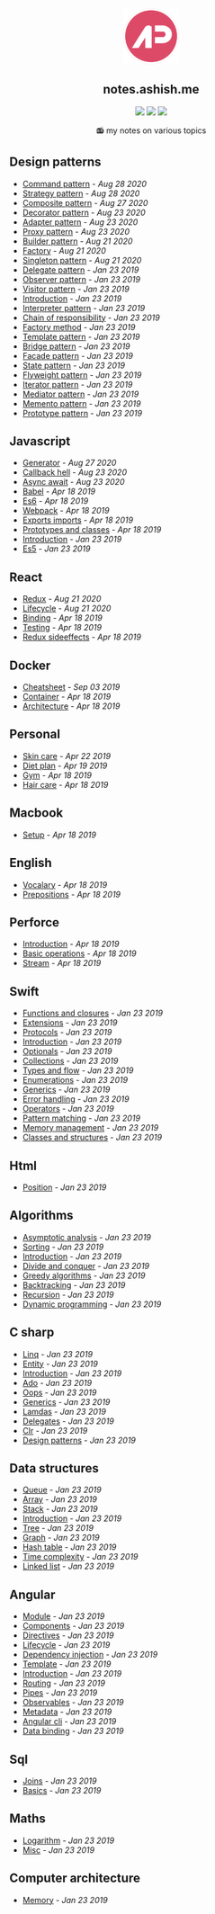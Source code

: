 <p align="center">
  <img src="https://raw.githubusercontent.com/ashishdotme/assets/master/logo.png" alt="drawing" width="100"/>
</p>

<h2 align="center">notes.ashish.me</h2>

<p align="center">
    <a href="https://img.shields.io/website?style=for-the-badge&url=https%3A%2F%2Fnotes.ashish.me"><img src="https://img.shields.io/website?style=for-the-badge&url=https%3A%2F%2Fnotes.ashish.me"></a>
<a href="https://img.shields.io/github/last-commit/ashishdotme/notes?style=for-the-badge"><img src="https://img.shields.io/github/last-commit/ashishdotme/notes?style=for-the-badge"></a>
<a href="https://img.shields.io/github/workflow/status/ashishdotme/notes/Build%20notes.ashish.me/master?style=for-the-badge"><img src="https://img.shields.io/github/workflow/status/ashishdotme/notes/Build%20notes.ashish.me/master?style=for-the-badge"></a>
</p>

<p align="center">📻 my notes on various topics</p>

<!-- index starts -->
## Design patterns

* [Command pattern](https://github.com/ashishdotme/notes/blob/master/design-patterns/command-pattern.md) - *Aug 28 2020*
* [Strategy pattern](https://github.com/ashishdotme/notes/blob/master/design-patterns/strategy-pattern.md) - *Aug 28 2020*
* [Composite pattern](https://github.com/ashishdotme/notes/blob/master/design-patterns/composite-pattern.md) - *Aug 27 2020*
* [Decorator pattern](https://github.com/ashishdotme/notes/blob/master/design-patterns/decorator-pattern.md) - *Aug 23 2020*
* [Adapter pattern](https://github.com/ashishdotme/notes/blob/master/design-patterns/adapter-pattern.md) - *Aug 23 2020*
* [Proxy pattern](https://github.com/ashishdotme/notes/blob/master/design-patterns/proxy-pattern.md) - *Aug 23 2020*
* [Builder pattern](https://github.com/ashishdotme/notes/blob/master/design-patterns/builder-pattern.md) - *Aug 21 2020*
* [Factory](https://github.com/ashishdotme/notes/blob/master/design-patterns/factory.md) - *Aug 21 2020*
* [Singleton pattern](https://github.com/ashishdotme/notes/blob/master/design-patterns/singleton-pattern.md) - *Aug 21 2020*
* [Delegate pattern](https://github.com/ashishdotme/notes/blob/master/design-patterns/delegate-pattern.md) - *Jan 23 2019*
* [Observer pattern](https://github.com/ashishdotme/notes/blob/master/design-patterns/observer-pattern.md) - *Jan 23 2019*
* [Visitor pattern](https://github.com/ashishdotme/notes/blob/master/design-patterns/visitor-pattern.md) - *Jan 23 2019*
* [Introduction](https://github.com/ashishdotme/notes/blob/master/design-patterns/introduction.md) - *Jan 23 2019*
* [Interpreter pattern](https://github.com/ashishdotme/notes/blob/master/design-patterns/interpreter-pattern.md) - *Jan 23 2019*
* [Chain of responsibility](https://github.com/ashishdotme/notes/blob/master/design-patterns/chain-of-responsibility.md) - *Jan 23 2019*
* [Factory method](https://github.com/ashishdotme/notes/blob/master/design-patterns/factory-method.md) - *Jan 23 2019*
* [Template pattern](https://github.com/ashishdotme/notes/blob/master/design-patterns/template-pattern.md) - *Jan 23 2019*
* [Bridge pattern](https://github.com/ashishdotme/notes/blob/master/design-patterns/bridge-pattern.md) - *Jan 23 2019*
* [Facade pattern](https://github.com/ashishdotme/notes/blob/master/design-patterns/facade-pattern.md) - *Jan 23 2019*
* [State pattern](https://github.com/ashishdotme/notes/blob/master/design-patterns/state-pattern.md) - *Jan 23 2019*
* [Flyweight pattern](https://github.com/ashishdotme/notes/blob/master/design-patterns/flyweight-pattern.md) - *Jan 23 2019*
* [Iterator pattern](https://github.com/ashishdotme/notes/blob/master/design-patterns/iterator-pattern.md) - *Jan 23 2019*
* [Mediator pattern](https://github.com/ashishdotme/notes/blob/master/design-patterns/mediator-pattern.md) - *Jan 23 2019*
* [Memento pattern](https://github.com/ashishdotme/notes/blob/master/design-patterns/memento-pattern.md) - *Jan 23 2019*
* [Prototype pattern](https://github.com/ashishdotme/notes/blob/master/design-patterns/prototype-pattern.md) - *Jan 23 2019*

## Javascript

* [Generator](https://github.com/ashishdotme/notes/blob/master/javascript/generator.md) - *Aug 27 2020*
* [Callback hell](https://github.com/ashishdotme/notes/blob/master/javascript/callback-hell.md) - *Aug 23 2020*
* [Async await](https://github.com/ashishdotme/notes/blob/master/javascript/async-await.md) - *Aug 23 2020*
* [Babel](https://github.com/ashishdotme/notes/blob/master/javascript/babel.md) - *Apr 18 2019*
* [Es6](https://github.com/ashishdotme/notes/blob/master/javascript/es6.md) - *Apr 18 2019*
* [Webpack](https://github.com/ashishdotme/notes/blob/master/javascript/webpack.md) - *Apr 18 2019*
* [Exports imports](https://github.com/ashishdotme/notes/blob/master/javascript/exports-imports.md) - *Apr 18 2019*
* [Prototypes and classes](https://github.com/ashishdotme/notes/blob/master/javascript/prototypes-and-classes.md) - *Apr 18 2019*
* [Introduction](https://github.com/ashishdotme/notes/blob/master/javascript/introduction.md) - *Jan 23 2019*
* [Es5](https://github.com/ashishdotme/notes/blob/master/javascript/es5.md) - *Jan 23 2019*

## React

* [Redux](https://github.com/ashishdotme/notes/blob/master/react/redux.md) - *Aug 21 2020*
* [Lifecycle](https://github.com/ashishdotme/notes/blob/master/react/lifecycle.md) - *Aug 21 2020*
* [Binding](https://github.com/ashishdotme/notes/blob/master/react/binding.md) - *Apr 18 2019*
* [Testing](https://github.com/ashishdotme/notes/blob/master/react/testing.md) - *Apr 18 2019*
* [Redux sideeffects](https://github.com/ashishdotme/notes/blob/master/react/redux-sideeffects.md) - *Apr 18 2019*

## Docker

* [Cheatsheet](https://github.com/ashishdotme/notes/blob/master/docker/cheatsheet.md) - *Sep 03 2019*
* [Container](https://github.com/ashishdotme/notes/blob/master/docker/container.md) - *Apr 18 2019*
* [Architecture](https://github.com/ashishdotme/notes/blob/master/docker/architecture.md) - *Apr 18 2019*

## Personal

* [Skin care](https://github.com/ashishdotme/notes/blob/master/personal/skin-care.md) - *Apr 22 2019*
* [Diet plan](https://github.com/ashishdotme/notes/blob/master/personal/diet-plan.md) - *Apr 19 2019*
* [Gym](https://github.com/ashishdotme/notes/blob/master/personal/gym.md) - *Apr 18 2019*
* [Hair care](https://github.com/ashishdotme/notes/blob/master/personal/hair-care.md) - *Apr 18 2019*

## Macbook

* [Setup](https://github.com/ashishdotme/notes/blob/master/macbook/setup.md) - *Apr 18 2019*

## English

* [Vocalary](https://github.com/ashishdotme/notes/blob/master/english/vocalary.md) - *Apr 18 2019*
* [Prepositions](https://github.com/ashishdotme/notes/blob/master/english/prepositions.md) - *Apr 18 2019*

## Perforce

* [Introduction](https://github.com/ashishdotme/notes/blob/master/perforce/introduction.md) - *Apr 18 2019*
* [Basic operations](https://github.com/ashishdotme/notes/blob/master/perforce/basic-operations.md) - *Apr 18 2019*
* [Stream](https://github.com/ashishdotme/notes/blob/master/perforce/stream.md) - *Apr 18 2019*

## Swift

* [Functions and closures](https://github.com/ashishdotme/notes/blob/master/swift/functions-and-closures.md) - *Jan 23 2019*
* [Extensions](https://github.com/ashishdotme/notes/blob/master/swift/extensions.md) - *Jan 23 2019*
* [Protocols](https://github.com/ashishdotme/notes/blob/master/swift/protocols.md) - *Jan 23 2019*
* [Introduction](https://github.com/ashishdotme/notes/blob/master/swift/introduction.md) - *Jan 23 2019*
* [Optionals](https://github.com/ashishdotme/notes/blob/master/swift/optionals.md) - *Jan 23 2019*
* [Collections](https://github.com/ashishdotme/notes/blob/master/swift/collections.md) - *Jan 23 2019*
* [Types and flow](https://github.com/ashishdotme/notes/blob/master/swift/types-and-flow.md) - *Jan 23 2019*
* [Enumerations](https://github.com/ashishdotme/notes/blob/master/swift/enumerations.md) - *Jan 23 2019*
* [Generics](https://github.com/ashishdotme/notes/blob/master/swift/generics.md) - *Jan 23 2019*
* [Error handling](https://github.com/ashishdotme/notes/blob/master/swift/error-handling.md) - *Jan 23 2019*
* [Operators](https://github.com/ashishdotme/notes/blob/master/swift/operators.md) - *Jan 23 2019*
* [Pattern matching](https://github.com/ashishdotme/notes/blob/master/swift/pattern-matching.md) - *Jan 23 2019*
* [Memory management](https://github.com/ashishdotme/notes/blob/master/swift/memory-management.md) - *Jan 23 2019*
* [Classes and structures](https://github.com/ashishdotme/notes/blob/master/swift/classes-and-structures.md) - *Jan 23 2019*

## Html

* [Position](https://github.com/ashishdotme/notes/blob/master/html/position.md) - *Jan 23 2019*

## Algorithms

* [Asymptotic analysis](https://github.com/ashishdotme/notes/blob/master/algorithms/asymptotic-analysis.md) - *Jan 23 2019*
* [Sorting](https://github.com/ashishdotme/notes/blob/master/algorithms/sorting.md) - *Jan 23 2019*
* [Introduction](https://github.com/ashishdotme/notes/blob/master/algorithms/introduction.md) - *Jan 23 2019*
* [Divide and conquer](https://github.com/ashishdotme/notes/blob/master/algorithms/divide-and-conquer.md) - *Jan 23 2019*
* [Greedy algorithms](https://github.com/ashishdotme/notes/blob/master/algorithms/greedy-algorithms.md) - *Jan 23 2019*
* [Backtracking](https://github.com/ashishdotme/notes/blob/master/algorithms/backtracking.md) - *Jan 23 2019*
* [Recursion](https://github.com/ashishdotme/notes/blob/master/algorithms/recursion.md) - *Jan 23 2019*
* [Dynamic programming](https://github.com/ashishdotme/notes/blob/master/algorithms/dynamic-programming.md) - *Jan 23 2019*

## C sharp

* [Linq](https://github.com/ashishdotme/notes/blob/master/c-sharp/linq.md) - *Jan 23 2019*
* [Entity](https://github.com/ashishdotme/notes/blob/master/c-sharp/entity.md) - *Jan 23 2019*
* [Introduction](https://github.com/ashishdotme/notes/blob/master/c-sharp/introduction.md) - *Jan 23 2019*
* [Ado](https://github.com/ashishdotme/notes/blob/master/c-sharp/ado.md) - *Jan 23 2019*
* [Oops](https://github.com/ashishdotme/notes/blob/master/c-sharp/oops.md) - *Jan 23 2019*
* [Generics](https://github.com/ashishdotme/notes/blob/master/c-sharp/generics.md) - *Jan 23 2019*
* [Lamdas](https://github.com/ashishdotme/notes/blob/master/c-sharp/lamdas.md) - *Jan 23 2019*
* [Delegates](https://github.com/ashishdotme/notes/blob/master/c-sharp/delegates.md) - *Jan 23 2019*
* [Clr](https://github.com/ashishdotme/notes/blob/master/c-sharp/CLR.md) - *Jan 23 2019*
* [Design patterns](https://github.com/ashishdotme/notes/blob/master/c-sharp/design-patterns.md) - *Jan 23 2019*

## Data structures

* [Queue](https://github.com/ashishdotme/notes/blob/master/data-structures/queue.md) - *Jan 23 2019*
* [Array](https://github.com/ashishdotme/notes/blob/master/data-structures/array.md) - *Jan 23 2019*
* [Stack](https://github.com/ashishdotme/notes/blob/master/data-structures/stack.md) - *Jan 23 2019*
* [Introduction](https://github.com/ashishdotme/notes/blob/master/data-structures/introduction.md) - *Jan 23 2019*
* [Tree](https://github.com/ashishdotme/notes/blob/master/data-structures/tree.md) - *Jan 23 2019*
* [Graph](https://github.com/ashishdotme/notes/blob/master/data-structures/graph.md) - *Jan 23 2019*
* [Hash table](https://github.com/ashishdotme/notes/blob/master/data-structures/hash-table.md) - *Jan 23 2019*
* [Time complexity](https://github.com/ashishdotme/notes/blob/master/data-structures/time-complexity.md) - *Jan 23 2019*
* [Linked list](https://github.com/ashishdotme/notes/blob/master/data-structures/linked-list.md) - *Jan 23 2019*

## Angular

* [Module](https://github.com/ashishdotme/notes/blob/master/angular/module.md) - *Jan 23 2019*
* [Components](https://github.com/ashishdotme/notes/blob/master/angular/components.md) - *Jan 23 2019*
* [Directives](https://github.com/ashishdotme/notes/blob/master/angular/directives.md) - *Jan 23 2019*
* [Lifecycle](https://github.com/ashishdotme/notes/blob/master/angular/lifecycle.md) - *Jan 23 2019*
* [Dependency injection](https://github.com/ashishdotme/notes/blob/master/angular/dependency-injection.md) - *Jan 23 2019*
* [Template](https://github.com/ashishdotme/notes/blob/master/angular/template.md) - *Jan 23 2019*
* [Introduction](https://github.com/ashishdotme/notes/blob/master/angular/introduction.md) - *Jan 23 2019*
* [Routing](https://github.com/ashishdotme/notes/blob/master/angular/routing.md) - *Jan 23 2019*
* [Pipes](https://github.com/ashishdotme/notes/blob/master/angular/pipes.md) - *Jan 23 2019*
* [Observables](https://github.com/ashishdotme/notes/blob/master/angular/observables.md) - *Jan 23 2019*
* [Metadata](https://github.com/ashishdotme/notes/blob/master/angular/metadata.md) - *Jan 23 2019*
* [Angular cli](https://github.com/ashishdotme/notes/blob/master/angular/angular-cli.md) - *Jan 23 2019*
* [Data binding](https://github.com/ashishdotme/notes/blob/master/angular/data-binding.md) - *Jan 23 2019*

## Sql

* [Joins](https://github.com/ashishdotme/notes/blob/master/sql/joins.md) - *Jan 23 2019*
* [Basics](https://github.com/ashishdotme/notes/blob/master/sql/basics.md) - *Jan 23 2019*

## Maths

* [Logarithm](https://github.com/ashishdotme/notes/blob/master/maths/logarithm.md) - *Jan 23 2019*
* [Misc](https://github.com/ashishdotme/notes/blob/master/maths/misc.md) - *Jan 23 2019*

## Computer architecture

* [Memory](https://github.com/ashishdotme/notes/blob/master/computer-architecture/memory.md) - *Jan 23 2019*
<!-- index ends -->
